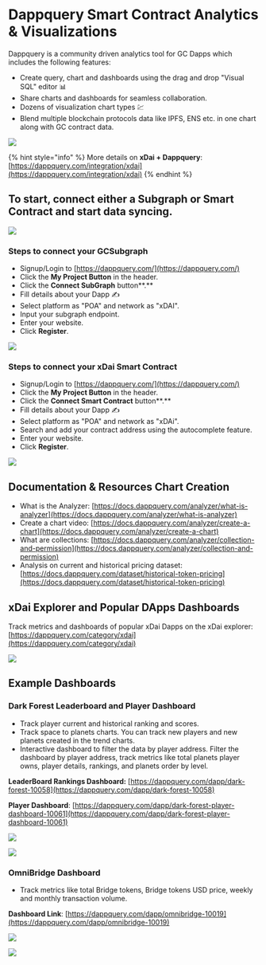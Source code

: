 # Dappquery Smart Contract Analytics & Visualizations

Dappquery is a community driven analytics tool for GC Dapps which includes the following features:

* Create query, chart and dashboards using the drag and drop "Visual SQL" editor 📊
* Share charts and dashboards  for seamless collaboration.
* Dozens of visualization chart types 💹
* Blend multiple blockchain protocols data like IPFS, ENS etc. in one chart along with GC contract data.

![](<../../.gitbook/assets/image (4).png>)

{% hint style="info" %}
More details on **xDai + Dappquery**: [https://dappquery.com/integration/xdai](https://dappquery.com/integration/xdai)
{% endhint %}

## To start, connect either a Subgraph or Smart Contract and start data syncing.

![](../../.gitbook/assets/analyze1.png)

### Steps to connect your GCSubgraph

* Signup/Login to [https://dappquery.com/](https://dappquery.com/)
* Click the **My Project Button** in the header.
* Click the **Connect SubGraph** button**.**
* Fill details about your Dapp ✍️
* Select platform as "POA" and network as "xDAI".
* Input your subgraph endpoint.
* Enter your website.
* Click **Register**.

![](<../../.gitbook/assets/image (14).png>)

### Steps to connect your xDai Smart Contract

* Signup/Login to [https://dappquery.com/](https://dappquery.com/)
* Click the **My Project Button** in the header.
* Click the **Connect Smart Contract** button**.**
* Fill details about your Dapp ✍️
* Select platform as "POA" and network as "xDAi".
* Search and add your contract address using the autocomplete feature.
* Enter your website.
* Click **Register**.

![](<../../.gitbook/assets/img2 (1).png>)

## Documentation & Resources Chart Creation

* What is the Analyzer: [https://docs.dappquery.com/analyzer/what-is-analyzer](https://docs.dappquery.com/analyzer/what-is-analyzer)
* Create a chart video: [https://docs.dappquery.com/analyzer/create-a-chart](https://docs.dappquery.com/analyzer/create-a-chart)
* What are collections: [https://docs.dappquery.com/analyzer/collection-and-permission](https://docs.dappquery.com/analyzer/collection-and-permission)
* Analysis on current and historical pricing dataset: [https://docs.dappquery.com/dataset/historical-token-pricing](https://docs.dappquery.com/dataset/historical-token-pricing)

## xDai Explorer and Popular DApps Dashboards

Track metrics and dashboards of popular xDai Dapps on the xDai explorer: [https://dappquery.com/category/xdai](https://dappquery.com/category/xdai)

![](<../../.gitbook/assets/image (9).png>)

## **Example** Dashboards

### **Dark Forest Leaderboard and Player Dashboard**

* Track player current and historical ranking and scores.
* Track space to planets charts. You can track new players and new planets created in the trend charts.
* Interactive dashboard to filter the data by player address. Filter the dashboard by player address, track metrics like total planets player owns, player details, rankings, and planets order by level.

**LeaderBoard Rankings Dashboard:** [https://dappquery.com/dapp/dark-forest-10058](https://dappquery.com/dapp/dark-forest-10058)

**Player Dashboard**: [https://dappquery.com/dapp/dark-forest-player-dashboard-10061](https://dappquery.com/dapp/dark-forest-player-dashboard-10061)

![](<../../.gitbook/assets/image (2).png>)

![](<../../.gitbook/assets/image (1).png>)

### **OmniBridge Dashboard**

* Track metrics like total Bridge tokens, Bridge tokens USD price, weekly and monthly transaction volume.

**Dashboard Link**: [https://dappquery.com/dapp/omnibridge-10019](https://dappquery.com/dapp/omnibridge-10019)

![](<../../.gitbook/assets/image (3).png>)

![](<../../.gitbook/assets/image (11).png>)




